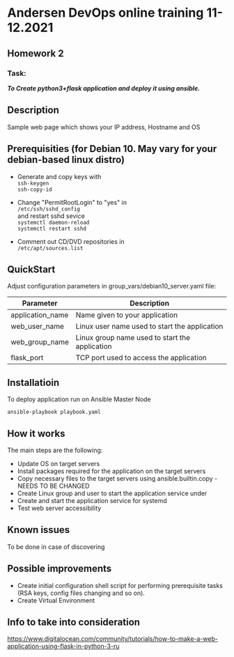 # Andersen DevOps online training 11-12.2021

## Homework 2
### Task: 
_**To Create python3+flask application and deploy it using ansible.**_

## Description
Sample web page which shows your IP address, Hostname and OS

## Prerequisities (for Debian 10. May vary for your debian-based linux distro)
- Generate and copy keys with  
`ssh-keygen`  
`ssh-copy-id`

- Change "PermitRootLogin" to  "yes" in  
`/etc/ssh/sshd_config`  
and restart sshd sevice  
`systemctl daemon-reload`  
`systemctl restart sshd`  
- Comment out CD/DVD repositories in  
`/etc/apt/sources.list`  

## QuickStart
Adjust configuration parameters in group_vars/debian10_server.yaml file:

| Parameter | Description |
| ------ | ------ |
| application_name | Name given to your application |
| web_user_name    | Linux user name used to start the application |
| web_group_name   | Linux group name used to start the application |
| flask_port       | TCP port used to access the application |

## Installatioin
To deploy application run on Ansible Master Node

`
ansible-playbook playbook.yaml
`

## How it works
The main steps are the following:
- Update OS on target servers 
- Install packages required for the application on the target servers
- Copy necessary files to the target servers using ansible.builtin.copy - NEEDS TO BE CHANGED
- Create Linux group and user to start the application service under
- Create and start the application service for systemd
- Test web server accessibility

## Known issues
To be done in case of discovering

## Possible improvements
- Create initial configuration shell script for performing prerequisite tasks (RSA keys, config files changing and so on).
- Create Virtual Environment

## Info to take into consideration
https://www.digitalocean.com/community/tutorials/how-to-make-a-web-application-using-flask-in-python-3-ru





